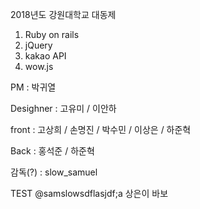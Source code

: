 2018년도 강원대학교 대동제

1.  Ruby on rails
2.  jQuery
3.  kakao API
4.  wow.js

PM : 박귀열

Desighner : 고유미 / 이안하

front : 고상희 / 손명진 / 박수민 / 이상은 / 하준혁

Back : 홍석준 / 하준혁

감독(?) : slow_samuel

TEST @samslowsdflasjdf;a
상은이 바보 
